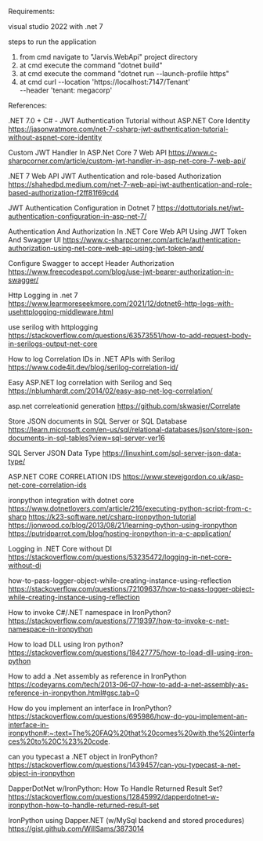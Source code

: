 Requirements:

visual studio 2022 with .net 7

steps to run the application
1. from cmd navigate to "Jarvis.WebApi" project directory
2. at cmd execute the command "dotnet build"
3. at cmd execute the command "dotnet run --launch-profile https"
4. at cmd
curl --location 'https://localhost:7147/Tenant' \
--header 'tenant: megacorp'

References:

.NET 7.0 + C# - JWT Authentication Tutorial without ASP.NET Core Identity
https://jasonwatmore.com/net-7-csharp-jwt-authentication-tutorial-without-aspnet-core-identity
	
Custom JWT Handler In ASP.Net Core 7 Web API
https://www.c-sharpcorner.com/article/custom-jwt-handler-in-asp-net-core-7-web-api/

.NET 7 Web API JWT Authentication and role-based Authorization
https://shahedbd.medium.com/net-7-web-api-jwt-authentication-and-role-based-authorization-f2ff81f69cd4

JWT Authentication Configuration in Dotnet 7
https://dottutorials.net/jwt-authentication-configuration-in-asp-net-7/

Authentication And Authorization In .NET Core Web API Using JWT Token And Swagger UI
https://www.c-sharpcorner.com/article/authentication-authorization-using-net-core-web-api-using-jwt-token-and/

Configure Swagger to accept Header Authorization
https://www.freecodespot.com/blog/use-jwt-bearer-authorization-in-swagger/

Http Logging in .net 7
https://www.learmoreseekmore.com/2021/12/dotnet6-http-logs-with-usehttplogging-middleware.html

use serilog with httplogging
https://stackoverflow.com/questions/63573551/how-to-add-request-body-in-serilogs-output-net-core

How to log Correlation IDs in .NET APIs with Serilog
https://www.code4it.dev/blog/serilog-correlation-id/

Easy ASP.NET log correlation with Serilog and Seq
https://nblumhardt.com/2014/02/easy-asp-net-log-correlation/

asp.net correleationid generation
https://github.com/skwasjer/Correlate

Store JSON documents in SQL Server or SQL Database
https://learn.microsoft.com/en-us/sql/relational-databases/json/store-json-documents-in-sql-tables?view=sql-server-ver16

SQL Server JSON Data Type
https://linuxhint.com/sql-server-json-data-type/

ASP.NET CORE CORRELATION IDS
https://www.stevejgordon.co.uk/asp-net-core-correlation-ids

ironpython integration with dotnet core 
https://www.dotnetlovers.com/article/216/executing-python-script-from-c-sharp
https://k23-software.net/csharp-ironpython-tutorial
https://jonwood.co/blog/2013/08/21/learning-python-using-ironpython
https://putridparrot.com/blog/hosting-ironpython-in-a-c-application/


Logging in .NET Core without DI
https://stackoverflow.com/questions/53235472/logging-in-net-core-without-di

how-to-pass-logger-object-while-creating-instance-using-reflection
https://stackoverflow.com/questions/72109637/how-to-pass-logger-object-while-creating-instance-using-reflection


How to invoke C#/.NET namespace in IronPython?
https://stackoverflow.com/questions/7719397/how-to-invoke-c-net-namespace-in-ironpython

How to load DLL using Iron python?
https://stackoverflow.com/questions/18427775/how-to-load-dll-using-iron-python

How to add a .Net assembly as reference in IronPython
https://codeyarns.com/tech/2013-06-07-how-to-add-a-net-assembly-as-reference-in-ironpython.html#gsc.tab=0


How do you implement an interface in IronPython?
https://stackoverflow.com/questions/695986/how-do-you-implement-an-interface-in-ironpython#:~:text=The%20FAQ%20that%20comes%20with,the%20interfaces%20to%20C%23%20code.

can you typecast a .NET object in IronPython?
https://stackoverflow.com/questions/1439457/can-you-typecast-a-net-object-in-ironpython


DapperDotNet w/IronPython: How To Handle Returned Result Set?
https://stackoverflow.com/questions/12845992/dapperdotnet-w-ironpython-how-to-handle-returned-result-set


IronPython using Dapper.NET (w/MySql backend and stored procedures)
https://gist.github.com/WillSams/3873014